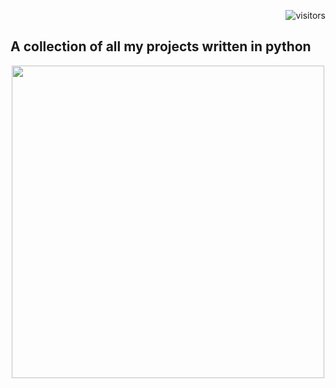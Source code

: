 
<p align="right"> <img src="https://visitor-badge.glitch.me/badge?page_id=anidimma" alt="visitors"> </p>

## A collection of all my projects written in python


<p align="center"> <img src="https://media.giphy.com/media/Y3SxlCzNVV52z39d9p/giphy.gif" width="500"/> </p>
